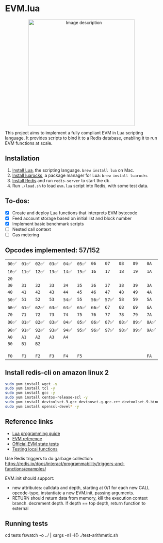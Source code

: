 # EVM.lua


<p align="center">
  <img src="./project-image.png" alt="Image description" width="350"/>
</p>

This project aims to implement a fully compliant EVM in Lua scripting language. It provides scripts to bind it to a Redis database, enabling it to run EVM functions at scale.

## Installation

1. [Install Lua](https://www.lua.org), the scripting language. `brew install lua` on Mac.
1. [Install luarocks](https://luarocks.org/), a package manager for Lua: `brew install luarocks`
1. [Install Redis](https://redis.io/docs/install/install-redis/install-redis-on-mac-os/) and run `redis-server` to start the db.
1. Run `./load.sh` to load `evm.lua` script into Redis, with some test data.

## To-dos:
- [x] Create and deploy Lua functions that interprets EVM bytecode
- [x] Feed account storage based on initial list and block number
- [x] Implement basic benchmark scripts
- [ ] Nested call context
- [ ] Gas metering

## Opcodes implemented: 57/152
|||||||||||||  |  |  |  |
|---|---|---|---|---|---|---|---|---|---|---|---|---|---|---|---|
|`00`✅|`01`✅|`02`✅|`03`✅|`04`✅|`05`✅|`06`|`07`|`08`|`09`|`0A`|`0B`|  |  |  |  |
|`10`✅|`11`✅|`12`✅|`13`✅|`14`✅|`15`✅|`16`|`17`|`18`|`19`|`1A`|`1B`|`1C`|`1D`|  |  |
|`20`|  |  |  |  |  |  |  |  |  |  |  |  |  |  |  |
|`30`|`31`|`32`|`33`|`34`|`35`|`36`|`37`|`38`|`39`|`3A`|`3B`|`3C`|`3D`|`3E`|`3F`|
|`40`|`41`|`42`|`43`|`44`|`45`|`46`|`47`|`48`|`49`|`4A`|  |  |  |  |  |
|`50`✅|`51`|`52`|`53`|`54`✅|`55`|`56`✅|`57`✅|`58`|`59`|`5A`|`5B`✅|`5C`|`5D`|`5E`|`5F`✅|
|`60`✅|`61`✅|`62`✅|`63`✅|`64`✅|`65`✅|`66`✅|`67`|`68`|`69`|`6A`|`6B`|`6C`|`6D`|`6E`|`6F`|
|`70`|`71`|`72`|`73`|`74`|`75`|`76`|`77`|`78`|`79`|`7A`|`7B`|`7C`|`7D`|`7E`|`7F`|
|`80`✅|`81`✅|`82`✅|`83`✅|`84`✅|`85`✅|`86`✅|`87`✅|`88`✅|`89`✅|`8A`✅|`8B`✅|`8C`✅|`8D`✅|`8E`✅|`8F`✅|
|`90`✅|`91`✅|`92`✅|`93`✅|`94`✅|`95`✅|`96`✅|`97`✅|`98`✅|`99`✅|`9A`✅|`9B`✅|`9C`✅|`9D`✅|`9E`✅|`9F`✅|
|`A0`|`A1`|`A2`|`A3`|`A4`|  |  |  |  |  |  |  |  |  |  |  |
|`B0`|`B1`|`B2`|  |  |  |  |  |  |  |  |  |  |  |  |  |
|  |  |  |  |  |  |  |  |  |  |  |  |  |  |  |  |
|  |  |  |  |  |  |  |  |  |  |  |  |  |  |  |  |
|  |  |  |  |  |  |  |  |  |  |  |  |  |  |  |  |
|`F0`|`F1`|`F2`|`F3`|`F4`|`F5`|  |  |  |  |`FA`|  |  |`FD`|  |`FF`|


## Install redis-cli on amazon linux 2

```sh
sudo yum install wget -y
sudo yum install tcl -y
sudo yum install gcc -y
sudo yum install centos-release-scl -y
sudo yum install devtoolset-9-gcc devtooset-g-gcc-c++ devtoolset-9-binutils -y
sudo yum install openssl-devel* -y
```

## Reference links

- [Lua programming guide](https://www.lua.org/pil/contents.html)
- [EVM reference](https://evm.codes)
- [Official EVM state tests](https://github.com/ethereum/tests/blob/develop/GeneralStateTests/stStackTests/shallowStack.json)
- [Testing local functions](https://github.com/lunarmodules/busted/issues/605#issuecomment-511490382)

Use Redis triggers to do garbage collection:
https://redis.io/docs/interact/programmability/triggers-and-functions/examples/


EVM.init should support:
- new attributes: calldata and depth, starting at 0/1
for each new CALL opcode-type, instantiate a new EVM.init, passing arguments.
- RETURN should return data from memory, kill the execution context branch. decrement depth. If depth == top depth, return function to external


## Running tests

  cd tests
  fswatch -o ../ | xargs -n1 -I{} ./test-arithmetic.sh
